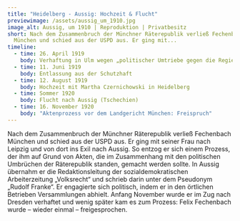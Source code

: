 ```yaml
---
title: "Heidelberg - Aussig: Hochzeit & Flucht"
previewimage: /assets/aussig_um_1910.jpg
image_alt: Aussig, um 1910 | Reproduktion | Privatbesitz
short: Nach dem Zusammenbruch der Münchner Räterepublik verließ Fechenbach
  München und schied aus der USPD aus. Er ging mit...
timeline:
  - time: 26. April 1919
    body: Verhaftung in Ulm wegen „politischer Umtriebe gegen die Regierung Hoffmann“
  - time: 11. Juni 1919
    body: Entlassung aus der Schutzhaft
  - time: 12. August 1919
    body: Hochzeit mit Martha Czernichowski in Heidelberg
  - time: Sommer 1920
    body: Flucht nach Aussig (Tschechien)
  - time: 16. November 1920
    body: "Aktenprozess vor dem Landgericht München: Freispruch"
---
```

Nach dem Zusammenbruch der Münchner Räterepublik verließ Fechenbach München und schied aus der USPD aus. Er ging mit seiner Frau nach Leipzig und von dort ins Exil nach Aussig. So entzog er sich einem Prozess, der ihm auf Grund von Akten, die im Zusammenhang mit den politischen Umbrüchen der Räterepublik standen, gemacht werden sollte. In Aussig übernahm er die Redaktionsleitung der sozialdemokratischen Arbeiterzeitung „Volksrecht“ und schrieb darin unter dem Pseudonym „Rudolf Franke“. Er engagierte sich politisch, indem er in den örtlichen Betrieben Versammlungen abhielt. Anfang November wurde er im Zug nach Dresden verhaftet und wenig später kam es zum Prozess: Felix Fechenbach wurde – wieder einmal – freigesprochen.


